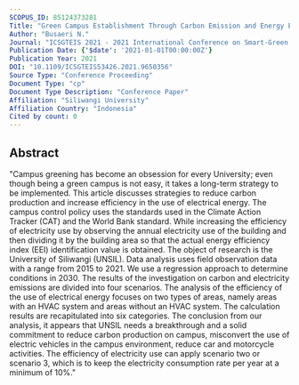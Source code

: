 ```yaml
---
SCOPUS_ID: 85124373281
Title: "Green Campus Establishment Through Carbon Emission and Energy Efficiency Control"
Author: "Busaeri N."
Journal: "ICSGTEIS 2021 - 2021 International Conference on Smart-Green Technology in Electrical and Information Systems: Advancing Smart and Green Technologies Toward Society 5.0, Proceedings"
Publication Date: {'$date': '2021-01-01T00:00:00Z'}
Publication Year: 2021
DOI: "10.1109/ICSGTEIS53426.2021.9650356"
Source Type: "Conference Proceeding"
Document Type: "cp"
Document Type Description: "Conference Paper"
Affiliation: "Siliwangi University"
Affiliation Country: "Indonesia"
Cited by count: 0
---
```


## Abstract
"Campus greening has become an obsession for every University; even though being a green campus is not easy, it takes a long-term strategy to be implemented. This article discusses strategies to reduce carbon production and increase efficiency in the use of electrical energy. The campus control policy uses the standards used in the Climate Action Tracker (CAT) and the World Bank standard. While increasing the efficiency of electricity use by observing the annual electricity use of the building and then dividing it by the building area so that the actual energy efficiency index (EEI) identification value is obtained. The object of research is the University of Siliwangi (UNSIL). Data analysis uses field observation data with a range from 2015 to 2021. We use a regression approach to determine conditions in 2030. The results of the investigation on carbon and electricity emissions are divided into four scenarios. The analysis of the efficiency of the use of electrical energy focuses on two types of areas, namely areas with an HVAC system and areas without an HVAC system. The calculation results are recapitulated into six categories. The conclusion from our analysis, it appears that UNSIL needs a breakthrough and a solid commitment to reduce carbon production on campus, misconvert the use of electric vehicles in the campus environment, reduce car and motorcycle activities. The efficiency of electricity use can apply scenario two or scenario 3, which is to keep the electricity consumption rate per year at a minimum of 10%."
